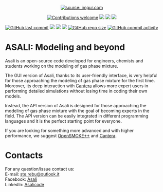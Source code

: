 <p align="center">
  <a href="https://srebughini.github.io/ASALI/"><img src="https://i.imgur.com/T5W1buFm.png" title="source: imgur.com" /></a>
</p>
<p align="center">
  <a href="https://github.com/srebughini/ASALI/blob/master/CONTRIBUTING.md"><img alt="Contributions welcome" src="https://img.shields.io/static/v1.svg?label=contributions&message=welcome&style=flat-square&color=red"></a>
  <a href="https://sourceforge.net/projects/asali/?source=directory"><img src="https://img.shields.io/sourceforge/dt/asali.svg?style=popout-square"></a>
  <a href="https://github.com/srebughini/ASALI/stargazers"><img src="https://img.shields.io/github/stars/srebughini/ASALI.svg?style=popout-square"></a>
  <a href="https://github.com/srebughini/ASALI/blob/master/LICENSE"><img src="https://img.shields.io/github/license/srebughini/ASALI.svg?style=popout-square"></a>
</p>
<p align="center">
  <a href="https://github.com/srebughini/ASALI/"><img alt="GitHub last commit" src="https://img.shields.io/github/last-commit/srebughini/ASALI?style=flat-square"></a>
  <a href="https://github.com/srebughini/ASALI/issues"><img src="https://img.shields.io/github/issues/srebughini/ASALI.svg?style=popout-square"></a>
  <a href="https://github.com/srebughini/ASALI/releases"><img src="https://img.shields.io/github/release/srebughini/ASALI.svg?style=popout-square"></a>
  <a href="https://www.codefactor.io/repository/github/srebughini/asali"><img src="https://img.shields.io/codefactor/grade/github/srebughini/ASALI?style=flat-square"></a>
  <a href="https://github.com/srebughini/ASALI/"><img alt="GitHub repo size" src="https://img.shields.io/github/repo-size/srebughini/ASALI?style=flat-square"></a>
  <a href="https://github.com/srebughini/ASALI/"><img alt="GitHub commit activity" src="https://img.shields.io/github/commit-activity/y/srebughini/ASALI?style=flat-square"></a>
</p>


# **ASALI: Modeling and beyond**
Asali is an open-source code developed for engineers, chemists and students working on the modeling of gas phase mixture.

The GUI version of Asali, thanks to its user-friendly interface, is very helpful for those approaching the modeling of gas phase mixture for the first time. Moreover, its deep interaction with [Cantera](https://cantera.org/) allows more expert users in performing detailed simulations without losing time in coding their own models.

Instead, the API version of Asali is designed for those approaching the modeling of gas phase mixture with the goal of becoming experts in the field. The API version can be easily integrated in different programming languages and it is the perfect starting point for everyone.

If you are looking for something more advanced and with higher performance, we suggest [OpenSMOKE++](https://www.opensmokepp.polimi.it/) and [Cantera](https://cantera.org/).

# Contacts
For any question/issue contact us:  
E-mail: ste.rebu@outlook.it  
Facebook: [Asali](https://www.facebook.com/ASALIcode/)  
LinkedIn: [Asalicode](https://www.linkedin.com/company/asalicode)  
